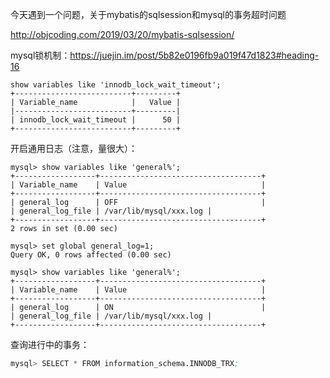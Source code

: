 
今天遇到一个问题，关于mybatis的sqlsession和mysql的事务超时问题

http://objcoding.com/2019/03/20/mybatis-sqlsession/

mysql锁机制：https://juejin.im/post/5b82e0196fb9a019f47d1823#heading-16


```shell
show variables like 'innodb_lock_wait_timeout';
+--------------------------+---------+
| Variable_name            |   Value |
|--------------------------+---------|
| innodb_lock_wait_timeout |      50 |
+--------------------------+---------+
```


开启通用日志（注意，量很大）：
```shell
mysql> show variables like 'general%';
+------------------+------------------------------------+
| Variable_name    | Value                              |
+------------------+------------------------------------+
| general_log      | OFF                                |
| general_log_file | /var/lib/mysql/xxx.log |
+------------------+------------------------------------+
2 rows in set (0.00 sec)

mysql> set global general_log=1;
Query OK, 0 rows affected (0.00 sec)

mysql> show variables like 'general%';
+------------------+------------------------------------+
| Variable_name    | Value                              |
+------------------+------------------------------------+
| general_log      | ON                                 |
| general_log_file | /var/lib/mysql/xxx.log |
+------------------+------------------------------------+
```

查询进行中的事务：
```s
mysql> SELECT * FROM information_schema.INNODB_TRX;
```


